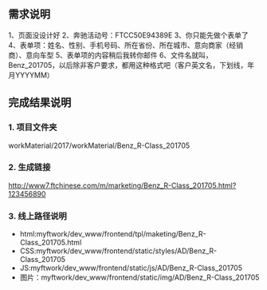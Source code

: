 ## 需求说明
1、页面没设计好
2、奔驰活动号：FTCC50E94389E
3、你只能先做个表单了
4、表单项：姓名、性别、手机号码、所在省份、所在城市、意向商家（经销商）、意向车型
5、表单项的内容稍后我转你邮件
6、文件名就叫，Benz_201705，以后除非客户要求，都用这种格式吧（客户英文名，下划线，年月YYYYMM）


## 完成结果说明
### 1. 项目文件夹
workMaterial/2017/workMaterial/Benz_R-Class_201705

### 2. 生成链接
<http://www7.ftchinese.com/m/marketing/Benz_R-Class_201705.html?123456890>

### 3. 线上路径说明
- html:myftwork/dev_www/frontend/tpl/maketing/Benz_R-Class_201705.html
- CSS:myftwork/dev_www/frontend/static/styles/AD/Benz_R-Class_201705
- JS:myftwork/dev_www/frontend/static/js/AD/Benz_R-Class_201705
- 图片：myftwork/dev_www/frontend/static/img/AD/Benz_R-Class_201705